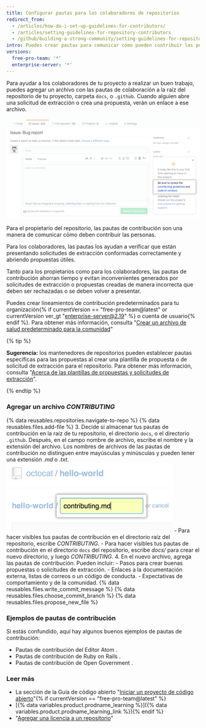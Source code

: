 ```yaml
---
title: Configurar pautas para los colaboradores de repositorios
redirect_from:
  - /articles/how-do-i-set-up-guidelines-for-contributors/
  - /articles/setting-guidelines-for-repository-contributors
  - /github/building-a-strong-community/setting-guidelines-for-repository-contributors
intro: Puedes crear pautas para comunicar cómo pueden contribuir las personas a tu proyecto.
versions:
  free-pro-team: '*'
  enterprise-server: '*'
---
```

Para ayudar a los colaboradores de tu proyecto a realizar un buen trabajo, puedes agregar un archivo con las pautas de colaboración a la raíz del repositorio de tu proyecto, carpeta `docs`, o `.github`. Cuando alguien abre una solicitud de extracción o crea una propuesta, verán un enlace a ese archivo.

![contributing-guidelines](/assets/images/help/pull_requests/contributing-guidelines.png)

Para el propietario del repositorio, las pautas de contribución son una manera de comunicar cómo deben contribuir las personas.

Para los colaboradores, las pautas los ayudan a verificar que están presentando solicitudes de extracción conformadas correctamente y abriendo propuestas útiles.

Tanto para los propietarios como para los colaboradores, las pautas de contribución ahorran tiempo y evitan inconvenientes generados por solicitudes de extracción o propuestas creadas de manera incorrecta que deben ser rechazadas o se deben volver a presentar.

Puedes crear lineamientos de contribución predeterminados para tu organización{% if currentVersion == "free-pro-team@latest" or currentVersion ver_gt "enterprise-server@2.19" %} o cuenta de usuario{% endif %}. Para obtener más información, consulta "[Crear un archivo de salud predeterminado para la comunidad](/github/building-a-strong-community/creating-a-default-community-health-file)"

{% tip %}

**Sugerencia:** los mantenedores de repositorios pueden establecer pautas específicas para las propuestas al crear una plantilla de propuesta o de solicitud de extracción para el repositorio. Para obtener más información, consulta "[Acerca de las plantillas de propuestas y solicitudes de extracción](/articles/about-issue-and-pull-request-templates)".

{% endtip %}

### Agregar un archivo *CONTRIBUTING*

{% data reusables.repositories.navigate-to-repo %}
{% data reusables.files.add-file %}
3. Decide si almacenar tus pautas de contribución en la raíz de tu repositorio, el directorio `docs`, o el directorio `.github`. Después, en el campo nombre de archivo, escribe el nombre y la extensión del archivo. Los nombres de archivos de las pautas de contribución no distinguen entre mayúsculas y minúsculas y pueden tener una extensión *.md* o *.txt*. ![Nombre del nuevo archivo](/assets/images/help/repository/new-file-name.png)
    - Para hacer visibles tus pautas de contribución en el directorio raíz del repositorio, escribe *CONTRIBUTING*.
    - Para hacer visibles tus pautas de contribución en el directorio `docs` del repositorio, escribe *docs/* para crear el nuevo directorio, y luego *CONTRIBUTING*.
4. En el nuevo archivo, agrega las pautas de contribución. Pueden incluir:
    - Pasos para crear buenas propuestas o solicitudes de extracción.
    - Enlaces a la documentación externa, listas de correos o un código de conducta.
    - Expectativas de comportamiento y de la comunidad.
{% data reusables.files.write_commit_message %}
{% data reusables.files.choose_commit_branch %}
{% data reusables.files.propose_new_file %}

### Ejemplos de pautas de contribución

Si estás confundido, aquí hay algunos buenos ejemplos de pautas de contribución:

- Pautas de contribución del Editor Atom [](https://github.com/atom/atom/blob/master/CONTRIBUTING.md).
- Pautas de contribución de Ruby on Rails [](https://github.com/rails/rails/blob/master/CONTRIBUTING.md).
- Pautas de contribución de Open Government [](https://github.com/opengovernment/opengovernment/blob/master/CONTRIBUTING.md).

### Leer más
- La sección de la Guía de código abierto "[Iniciar un proyecto de código abierto](https://opensource.guide/starting-a-project/)"{% if currentVersion == "free-pro-team@latest" %}
- [{% data variables.product.prodname_learning %}]({% data variables.product.prodname_learning_link %}){% endif %}
- "[Agregar una licencia a un repositorio](/articles/adding-a-license-to-a-repository)"
